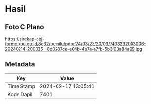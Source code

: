 # Hasil

## Foto C Plano

https://sirekap-obj-formc.kpu.go.id/8e32/pemilu/pdpr/74/03/23/20/03/7403232003006-20240214-200035--8d0287ce-e04b-4e7a-a7fb-5b3f03a84a09.jpg


## Metadata

| Key        | Value               |
| ---------- | ------------------- |
| Time Stamp | 2024-02-17 13:05:41 |
| Kode Dapil | 7401                |



